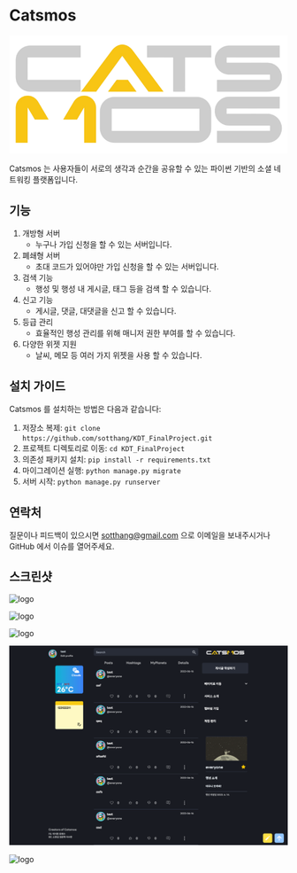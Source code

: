 # Catsmos

![logo](/static/img/main_logo.png)

Catsmos 는 사용자들이 서로의 생각과 순간을 공유할 수 있는 파이썬 기반의 소셜 네트워킹 플랫폼입니다.

## 기능

1. 개방형 서버
    - 누구나 가입 신청을 할 수 있는 서버입니다.
2. 폐쇄형 서버
    - 초대 코드가 있어야만 가입 신청을 할 수 있는 서버입니다.
3. 검색 기능
    - 행성 및 행성 내 게시글, 태그 등을 검색 할 수 있습니다.
4. 신고 기능
    - 게시글, 댓글, 대댓글을 신고 할 수 있습니다.
5. 등급 관리
    - 효율적인 행성 관리를 위해 매니저 권한 부여를 할 수 있습니다.
6. 다양한 위젯 지원
    - 날씨, 메모 등 여러 가지 위젯을 사용 할 수 있습니다.

## 설치 가이드

Catsmos 를 설치하는 방법은 다음과 같습니다:

1. 저장소 복제: `git clone https://github.com/sotthang/KDT_FinalProject.git`
2. 프로젝트 디렉토리로 이동: `cd KDT_FinalProject`
3. 의존성 패키지 설치: `pip install -r requirements.txt`
4. 마이그레이션 실행: `python manage.py migrate`
5. 서버 시작: `python manage.py runserver`

## 연락처

질문이나 피드백이 있으시면 sotthang@gmail.com 으로 이메일을 보내주시거나 GitHub 에서 이슈를 열어주세요.

## 스크린샷

![logo](/static/img/catsmos1.png)

![logo](/static/img/catsmos2.png)

![logo](/static/img/catsmos3.png)

![logo](/static/img/catsmos4.png)

![logo](/static/img/catsmos5.png)
